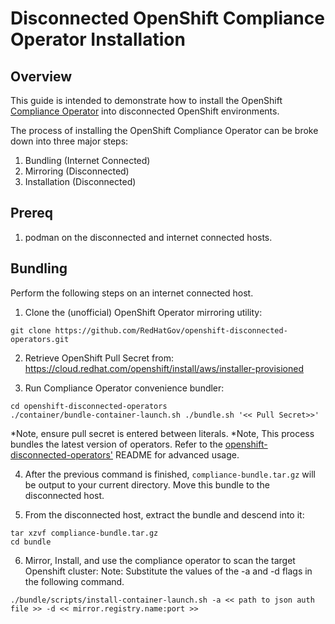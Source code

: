 # Disconnected OpenShift Compliance Operator Installation

## Overview

This guide is intended to demonstrate how to install the OpenShift [Compliance Operator](https://github.com/openshift/compliance-operator) into disconnected OpenShift environments.

The process of installing the OpenShift Compliance Operator can be broke down into three major steps:
1. Bundling (Internet Connected)
2. Mirroring (Disconnected)
3. Installation (Disconnected)

## Prereq

1. podman on the disconnected and internet connected hosts.

## Bundling

Perform the following steps on an internet connected host.

1. Clone the (unofficial) OpenShift Operator mirroring utility:  
```
git clone https://github.com/RedHatGov/openshift-disconnected-operators.git
```
2. Retrieve OpenShift Pull Secret from: https://cloud.redhat.com/openshift/install/aws/installer-provisioned

3. Run Compliance Operator convenience bundler:
```
cd openshift-disconnected-operators
./container/bundle-container-launch.sh ./bundle.sh '<< Pull Secret>>'
```
*Note, ensure pull secret is entered between literals.
*Note, This process bundles the latest version of operators. Refer to the [openshift-disconnected-operators'](https://github.com/redhat-cop/openshift-disconnected-operators) README for advanced usage.

4. After the previous command is finished,  `compliance-bundle.tar.gz` will be output to your current directory. Move this bundle to the disconnected host.

5. From the disconnected host, extract the bundle and descend into it:  
```
tar xzvf compliance-bundle.tar.gz
cd bundle
```

6. Mirror, Install, and use the compliance operator to scan the target Openshift cluster:
Note: Substitute the values of the -a and -d flags in the following command.

```
./bundle/scripts/install-container-launch.sh -a << path to json auth file >> -d << mirror.registry.name:port >>
```


